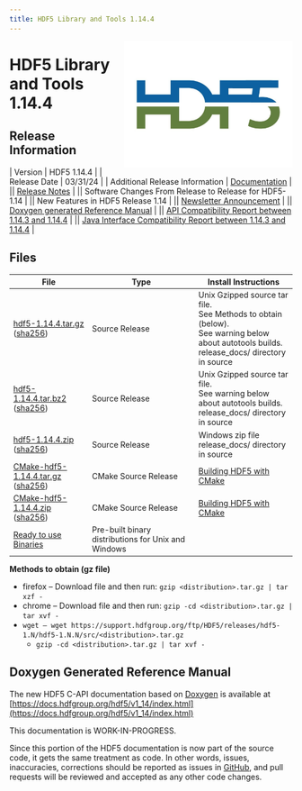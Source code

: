 ```yaml
---
title: HDF5 Library and Tools 1.14.4
---
```


<img alt="HDF5 Logo" align=right width=300 src="/assets/img/hdf5.jpeg">

# HDF5 Library and Tools 1.14.4

## Release Information

| Version | HDF5 1.14.4 |
| Release Date | 03/31/24 |
| Additional Release Information | [Documentation](https://docs.hdfgroup.org/hdf5/v1_14/index.html) |
|| [Release Notes](https://github.com/HDFGroup/hdf5/blob/hdf5_1_14_4/release_docs/RELEASE.txt) | 
|| Software Changes From Release to Release for HDF5-1.14 |
|| New Features in HDF5 Release 1.14 |
|| [Newsletter Announcement](https://www.hdfgroup.org/2023/10/release-of-hdf5-1-14-3-library-and-tools-newsletter-199/) |
|| [Doxygen generated Reference Manual](https://docs.hdfgroup.org/hdf5/v1_14/index.html) |
|| [API Compatibility Report between 1.14.3 and 1.14.4](https://htmlpreview.github.io/?https://raw.githubusercontent.com/HDFGroup/hdf5doc/master/html/ADGuide/Compatibility_Report/hdf5-1.14.3-vs-hdf5-1.14.4-interface_compatibility_report.html) | 
|| [Java Interface Compatibility Report between 1.14.3 and 1.14.4](https://htmlpreview.github.io/?https://raw.githubusercontent.com/HDFGroup/hdf5doc/master/html/ADGuide/Compatibility_Report/hdf5-1.14.3-vs-hdf5-1.14.4-java-interface_compatibility_report.html) |


## Files 
  
| File | Type | Install Instructions |
| ---- | ---- | ---- | 
| [hdf5-1.14.4.tar.gz](https://hdf-wordpress-1.s3.amazonaws.com/wp-content/uploads/manual/HDF5/HDF5_1_14_3/src/hdf5-1.14.3.tar.gz) <br>([sha256](https://hdf-wordpress-1.s3.amazonaws.com/wp-content/uploads/manual/HDF5/HDF5_1_14_3/src/hdf5-1.14.3.tar.gz.sha256)) | Source Release | Unix Gzipped source tar file. <br>See Methods to obtain (below).<br>See warning below about autotools builds. <br> release_docs/ directory in source | 
| [hdf5-1.14.4.tar.bz2](https://hdf-wordpress-1.s3.amazonaws.com/wp-content/uploads/manual/HDF5/HDF5_1_14_3/src/hdf5-1.14.3.tar.bz2.sha256) <br> ([sha256](https://hdf-wordpress-1.s3.amazonaws.com/wp-content/uploads/manual/HDF5/HDF5_1_14_3/src/hdf5-1.14.3.tar.bz2.sha256)) |  Source Release | Unix Gzipped source tar file. <br>See warning below about autotools builds. <br> release_docs/ directory in source |
| [hdf5-1.14.4.zip](https://hdf-wordpress-1.s3.amazonaws.com/wp-content/uploads/manual/HDF5/HDF5_1_14_3/src/hdf5-1.14.3.zip) <br> ([sha256](https://hdf-wordpress-1.s3.amazonaws.com/wp-content/uploads/manual/HDF5/HDF5_1_14_3/src/hdf5-1.14.3.zip.sha256)) |  Source Release | Windows zip file <br> release_docs/ directory in source | 
| [CMake-hdf5-1.14.4.tar.gz](https://hdf-wordpress-1.s3.amazonaws.com/wp-content/uploads/manual/HDF5/HDF5_1_14_3/src/CMake-hdf5-1.14.3.tar.gz) <br> ([sha256](https://hdf-wordpress-1.s3.amazonaws.com/wp-content/uploads/manual/HDF5/HDF5_1_14_3/src/CMake-hdf5-1.14.3.tar.gz.sha256)) | CMake Source Release | [Building HDF5 with CMake](https://raw.githubusercontent.com/HDFGroup/hdf5/hdf5_1_14_3/release_docs/INSTALL_CMake.txt) |
| [CMake-hdf5-1.14.4.zip](https://hdf-wordpress-1.s3.amazonaws.com/wp-content/uploads/manual/HDF5/HDF5_1_14_3/src/CMake-hdf5-1.14.3.zip) <br> ([sha256](https://hdf-wordpress-1.s3.amazonaws.com/wp-content/uploads/manual/HDF5/HDF5_1_14_3/src/CMake-hdf5-1.14.3.zip.sha256)) | CMake Source Release | [Building HDF5 with CMake](https://raw.githubusercontent.com/HDFGroup/hdf5/hdf5_1_14_3/release_docs/INSTALL_CMake.txt) |  |
| [Ready to use Binaries](https://support.hdfgroup.org/ftp/HDF5/releases/hdf5-1.14/hdf5-1.14.3/bin/) | Pre-built binary distributions for Unix and Windows ||


**Methods to obtain  (gz file)**
* firefox – Download file and then run:  `gzip <distribution>.tar.gz | tar xzf -`
* chrome –  Download file and then run:  `gzip -cd <distribution>.tar.gz | tar xvf -`
* `wget – wget https://support.hdfgroup.org/ftp/HDF5/releases/hdf5-1.N/hdf5-1.N.N/src/<distribution>.tar.gz`
  * `gzip -cd <distribution>.tar.gz | tar xvf -`

## Doxygen Generated Reference Manual         

The new HDF5 C-API documentation based on [Doxygen](https://www.doxygen.nl/index.html) is available at
      [https://docs.hdfgroup.org/hdf5/v1_14/index.html](https://docs.hdfgroup.org/hdf5/v1_14/index.html)

This documentation is WORK-IN-PROGRESS. 

Since this portion of the HDF5 documentation is now part of the source code, it gets the same treatment as code. In other words, issues, inaccuracies, corrections should be reported as issues in [GitHub](https://github.com/HDFGroup/hdf5/issues), and pull requests will be reviewed and accepted as any other code changes.
